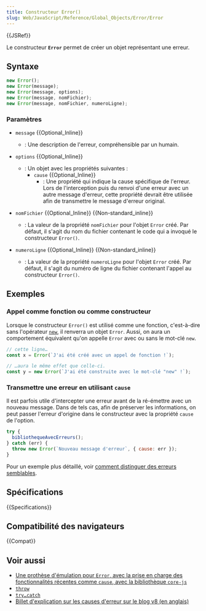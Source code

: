 ```yaml
---
title: Constructeur Error()
slug: Web/JavaScript/Reference/Global_Objects/Error/Error
---
```


{{JSRef}}

Le constructeur **`Error`** permet de créer un objet représentant une erreur.

## Syntaxe

```js
new Error();
new Error(message);
new Error(message, options);
new Error(message, nomFichier);
new Error(message, nomFichier, numeroLigne);
```

### Paramètres

- `message` {{Optional_Inline}}
  - : Une description de l'erreur, compréhensible par un humain.
- `options` {{Optional_Inline}}
  - : Un objet avec les propriétés suivantes&nbsp;:
    - `cause` {{Optional_Inline}}
      - : Une propriété qui indique la cause spécifique de l'erreur. Lors de l'interception puis du renvoi d'une erreur avec un autre message d'erreur, cette propriété devrait être utilisée afin de transmettre le message d'erreur original.

- `nomFichier` {{Optional_Inline}} {{Non-standard_inline}}
  - : La valeur de la propriété `nomFichier` pour l'objet `Error` créé. Par défaut, il s'agit du nom du fichier contenant le code qui a invoqué le constructeur `Error()`.
- `numeroLigne` {{Optional_Inline}} {{Non-standard_inline}}
  - : La valeur de la propriété `numeroLigne` pour l'objet `Error` créé. Par défaut, il s'agit du numéro de ligne du fichier contenant l'appel au constructeur `Error()`.

## Exemples

### Appel comme fonction ou comme constructeur

Lorsque le constructeur `Error()` est utilisé comme une fonction, c'est-à-dire sans l'opérateur [`new`](/fr/docs/Web/JavaScript/Reference/Operators/new), il renverra un objet `Error`. Aussi, on aura un comportement équivalent qu'on appelle `Error` avec ou sans le mot-clé `new`.

```js
// cette ligne…
const x = Error(`J'ai été créé avec un appel de fonction !`);

// …aura le même effet que celle-ci.
const y = new Error(`J'ai été construite avec le mot-clé "new" !`);
```

### Transmettre une erreur en utilisant `cause`

Il est parfois utile d'intercepter une erreur avant de la ré-émettre avec un nouveau message. Dans de tels cas, afin de préserver les informations, on peut passer l'erreur d'origine dans le constructeur avec la propriété `cause` de l'option.

```js
try {
  bibliothequeAvecErreurs();
} catch (err) {
  throw new Error(`Nouveau message d'erreur`, { cause: err });
}
```

Pour un exemple plus détaillé, voir [comment distinguer des erreurs semblables](/fr/docs/Web/JavaScript/Reference/Global_Objects/Error#distinguer_des_erreurs_semblables).

## Spécifications

{{Specifications}}

## Compatibilité des navigateurs

{{Compat}}

## Voir aussi

- [Une prothèse d'émulation pour `Error`, avec la prise en charge des fonctionnalités récentes comme `cause`, avec la bibliothèque `core-js`](https://github.com/zloirock/core-js#ecmascript-error)
- [`throw`](/fr/docs/Web/JavaScript/Reference/Statements/throw)
- [`try…catch`](/fr/docs/Web/JavaScript/Reference/Statements/try...catch)
- [Billet d'explication sur les causes d'erreur sur le blog v8 (en anglais)](https://v8.dev/features/error-cause)
